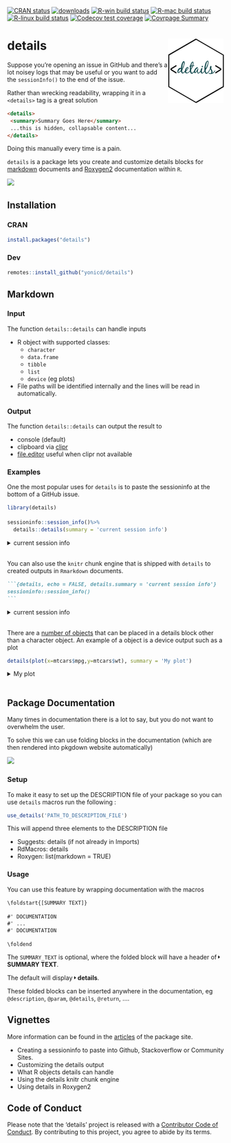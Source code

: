 
<!-- README.md is generated from README.Rmd. Please edit that file -->

<!-- badges: start -->

[![CRAN
status](https://www.r-pkg.org/badges/version/details)](https://CRAN.R-project.org/package=details)
[![downloads](http://cranlogs.r-pkg.org/badges/details)](https://CRAN.R-project.org/package=details)
[![R-win build
status](https://github.com/yonicd/details/workflows/R-win/badge.svg)](https://github.com/yonicd/details)
[![R-mac build
status](https://github.com/yonicd/details/workflows/R-mac/badge.svg)](https://github.com/yonicd/details)
[![R-linux build
status](https://github.com/yonicd/details/workflows/R-linux/badge.svg)](https://github.com/yonicd/details)
[![Codecov test
coverage](https://codecov.io/gh/yonicd/details/branch/master/graph/badge.svg)](https://codecov.io/gh/yonicd/details?branch=master)
[![Covrpage
Summary](https://img.shields.io/badge/covrpage-Last_Build_2020_01_04-yellowgreen.svg)](http://tinyurl.com/yyodcwc7)
<!-- badges: end -->

# details <img src="man/figures/logo.png" align="right" class="logo" style="height:150px;"/>

Suppose you’re opening an issue in GitHub and there’s a lot noisey logs
that may be useful or you want to add the `sessionInfo()` to the end of
the issue.

Rather than wrecking readability, wrapping it in a `<details>` tag is a
great solution

``` md
<details>
 <summary>Summary Goes Here</summary>
 ...this is hidden, collapsable content...
</details>
```

Doing this manually every time is a pain.

`details` is a package lets you create and customize details blocks for
[markdown](#markdown) documents and [Roxygen2](#package-documentation)
documentation within `R`.

![](https://github.com/yonicd/details/raw/media/input/details.gif)

## Installation

### CRAN

``` r
install.packages("details")
```

### Dev

``` r
remotes::install_github("yonicd/details")
```

## Markdown

### Input

The function `details::details` can handle inputs

  - R object with supported classes:
      - `character`
      - `data.frame`
      - `tibble`
      - `list`
      - `device` (eg plots)
  - File paths will be identified internally and the lines will be read
    in automatically.

### Output

The function `details::details` can output the result to

  - console (default)
  - clipboard via
    [clipr](https://github.com/mdlincoln/clipr)
  - [file.editor](https://stat.ethz.ch/R-manual/R-devel/library/utils/html/file.edit.html)
    useful when clipr not available

### Examples

One the most popular uses for `details` is to paste the sessioninfo at
the bottom of a GitHub issue.

``` r
library(details)

sessioninfo::session_info()%>%
  details::details(summary = 'current session info')
```

<details closed>

<summary> <span title="Click to Expand"> current session info </span>
</summary>

``` r

─ Session info ──────────────────────────────────────────────────────────
 setting  value                       
 version  R version 3.6.1 (2019-07-05)
 os       macOS Mojave 10.14.5        
 system   x86_64, darwin15.6.0        
 ui       X11                         
 language (EN)                        
 collate  en_US.UTF-8                 
 ctype    en_US.UTF-8                 
 tz       America/New_York            
 date     2020-01-06                  

─ Packages ──────────────────────────────────────────────────────────────
 package     * version date       lib source                     
 assertthat    0.2.1   2019-03-21 [1] CRAN (R 3.6.0)             
 backports     1.1.5   2019-10-02 [1] CRAN (R 3.6.0)             
 cli           1.1.0   2019-03-19 [1] CRAN (R 3.6.0)             
 clipr         0.7.0   2019-07-23 [1] CRAN (R 3.6.0)             
 crayon        1.3.4   2017-09-16 [1] CRAN (R 3.6.0)             
 desc          1.2.0   2019-12-01 [1] Github (r-lib/desc@61205f6)
 details     * 0.1.4   2020-01-06 [1] local                      
 digest        0.6.23  2019-11-23 [1] CRAN (R 3.6.0)             
 evaluate      0.14    2019-05-28 [1] CRAN (R 3.6.0)             
 htmltools     0.4.0   2019-10-04 [1] CRAN (R 3.6.0)             
 httr          1.4.1   2019-08-05 [1] CRAN (R 3.6.0)             
 knitr         1.25    2019-09-18 [1] CRAN (R 3.6.0)             
 magrittr      1.5     2014-11-22 [1] CRAN (R 3.6.0)             
 png           0.1-7   2013-12-03 [1] CRAN (R 3.6.0)             
 R6            2.4.1   2019-11-12 [1] CRAN (R 3.6.0)             
 Rcpp          1.0.3   2019-11-08 [1] CRAN (R 3.6.1)             
 rlang         0.4.2   2019-11-23 [1] CRAN (R 3.6.0)             
 rmarkdown     2.0     2019-12-12 [1] CRAN (R 3.6.0)             
 rprojroot     1.3-2   2018-01-03 [1] CRAN (R 3.6.0)             
 sessioninfo   1.1.1   2018-11-05 [1] CRAN (R 3.6.0)             
 stringi       1.4.3   2019-03-12 [1] CRAN (R 3.6.0)             
 stringr       1.4.0   2019-02-10 [1] CRAN (R 3.6.0)             
 withr         2.1.2   2018-03-15 [1] CRAN (R 3.6.0)             
 xfun          0.10    2019-10-01 [1] CRAN (R 3.6.0)             
 xml2          1.2.2   2019-08-09 [1] CRAN (R 3.6.0)             
 yaml          2.2.0   2018-07-25 [1] CRAN (R 3.6.0)             

[1] /Library/Frameworks/R.framework/Versions/3.6/Resources/library
```

</details>

<br>

You can also use the `knitr` chunk engine that is shipped with `details`
to created outputs in `Rmarkdown` documents.

```` markdown
```{details, echo = FALSE, details.summary = 'current session info'}
sessioninfo::session_info()
```
````

<details closed>

<summary> <span title="Click to Open"> current session info </span>
</summary>

``` r

─ Session info ──────────────────────────────────────────────────────────
 setting  value                       
 version  R version 3.6.1 (2019-07-05)
 os       macOS Mojave 10.14.5        
 system   x86_64, darwin15.6.0        
 ui       X11                         
 language (EN)                        
 collate  en_US.UTF-8                 
 ctype    en_US.UTF-8                 
 tz       America/New_York            
 date     2020-01-06                  

─ Packages ──────────────────────────────────────────────────────────────
 package     * version date       lib source                     
 assertthat    0.2.1   2019-03-21 [1] CRAN (R 3.6.0)             
 backports     1.1.5   2019-10-02 [1] CRAN (R 3.6.0)             
 cli           1.1.0   2019-03-19 [1] CRAN (R 3.6.0)             
 clipr         0.7.0   2019-07-23 [1] CRAN (R 3.6.0)             
 crayon        1.3.4   2017-09-16 [1] CRAN (R 3.6.0)             
 desc          1.2.0   2019-12-01 [1] Github (r-lib/desc@61205f6)
 details     * 0.1.4   2020-01-06 [1] local                      
 digest        0.6.23  2019-11-23 [1] CRAN (R 3.6.0)             
 evaluate      0.14    2019-05-28 [1] CRAN (R 3.6.0)             
 htmltools     0.4.0   2019-10-04 [1] CRAN (R 3.6.0)             
 httr          1.4.1   2019-08-05 [1] CRAN (R 3.6.0)             
 knitr         1.25    2019-09-18 [1] CRAN (R 3.6.0)             
 magrittr      1.5     2014-11-22 [1] CRAN (R 3.6.0)             
 png           0.1-7   2013-12-03 [1] CRAN (R 3.6.0)             
 R6            2.4.1   2019-11-12 [1] CRAN (R 3.6.0)             
 Rcpp          1.0.3   2019-11-08 [1] CRAN (R 3.6.1)             
 rlang         0.4.2   2019-11-23 [1] CRAN (R 3.6.0)             
 rmarkdown     2.0     2019-12-12 [1] CRAN (R 3.6.0)             
 rprojroot     1.3-2   2018-01-03 [1] CRAN (R 3.6.0)             
 sessioninfo   1.1.1   2018-11-05 [1] CRAN (R 3.6.0)             
 stringi       1.4.3   2019-03-12 [1] CRAN (R 3.6.0)             
 stringr       1.4.0   2019-02-10 [1] CRAN (R 3.6.0)             
 withr         2.1.2   2018-03-15 [1] CRAN (R 3.6.0)             
 xfun          0.10    2019-10-01 [1] CRAN (R 3.6.0)             
 xml2          1.2.2   2019-08-09 [1] CRAN (R 3.6.0)             
 yaml          2.2.0   2018-07-25 [1] CRAN (R 3.6.0)             

[1] /Library/Frameworks/R.framework/Versions/3.6/Resources/library
```

</details>

<br>

There are a [number of
objects](https://yonicd.github.io/details/articles/objects.html) that
can be placed in a details block other than a character object. An
example of a object is a device output such as a plot

``` r
details(plot(x=mtcars$mpg,y=mtcars$wt), summary = 'My plot')
```

<details closed>

<summary> <span title="Click to Expand"> My plot </span> </summary>

![](https://i.imgur.com/k5dWPMQ.png)

</details>

<br>

## Package Documentation

Many times in documentation there is a lot to say, but you do not want
to overwhelm the user.

To solve this we can use folding blocks in the documentation (which are
then rendered into pkgdown website automatically)

![](https://github.com/yonicd/details/raw/media/input/folding.gif)

### Setup

To make it easy to set up the DESCRIPTION file of your package so you
can use `details` macros run the following :

``` r
use_details('PATH_TO_DESCRIPTION_FILE')
```

This will append three elements to the DESCRIPTION file

  - Suggests: details (if not already in Imports)
  - RdMacros: details
  - Roxygen: list(markdown = TRUE)

### Usage

You can use this feature by wrapping documentation with the macros

    \foldstart{[SUMMARY TEXT]}
    
    #' DOCUMENTATION
    #' ...
    #' DOCUMENTATION
    
    \foldend

The `SUMMARY_TEXT` is optional, where the folded block will have a
header of
<svg style="height:0.8em;top:.04em;position:relative;" viewBox="0 0 192 512"><path d="M0 384.662V127.338c0-17.818 21.543-26.741 34.142-14.142l128.662 128.662c7.81 7.81 7.81 20.474 0 28.284L34.142 398.804C21.543 411.404 0 402.48 0 384.662z"/></svg>
**SUMMARY TEXT**.

The default will display
<svg style="height:0.8em;top:.04em;position:relative;" viewBox="0 0 192 512"><path d="M0 384.662V127.338c0-17.818 21.543-26.741 34.142-14.142l128.662 128.662c7.81 7.81 7.81 20.474 0 28.284L34.142 398.804C21.543 411.404 0 402.48 0 384.662z"/></svg>
**details**.

These folded blocks can be inserted anywhere in the documentation, eg
`@description`, `@param`, `@details`, `@return`, ….

## Vignettes

More information can be found in the
[articles](https://yonicd.github.io/details/) of the package site.

  - Creating a sessioninfo to paste into Github, Stackoverflow or
    Community Sites.
  - Customizing the details output
  - What R objects details can handle
  - Using the details knitr chunk engine
  - Using details in Roxygen2

## Code of Conduct

Please note that the ‘details’ project is released with a [Contributor
Code of
Conduct](https://github.com/yonicd/details/blob/master/CODE_OF_CONDUCT.md).
By contributing to this project, you agree to abide by its terms.
